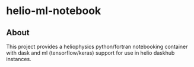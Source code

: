 # helio-ml-notebook

## About
This project provides a heliophysics python/fortran notebooking container with dask and ml (tensorflow/keras) support for use in helio daskhub instances.

